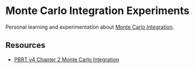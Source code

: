 # Monte Carlo Integration Experiments

Personal learning and experimentation about [Monte Carlo Integration](https://en.wikipedia.org/wiki/Monte_Carlo_integration).

## Resources
- [PBRT v4 Chapter 2 Monte Carlo Integration](https://pbr-book.org/4ed/Monte_Carlo_Integration)